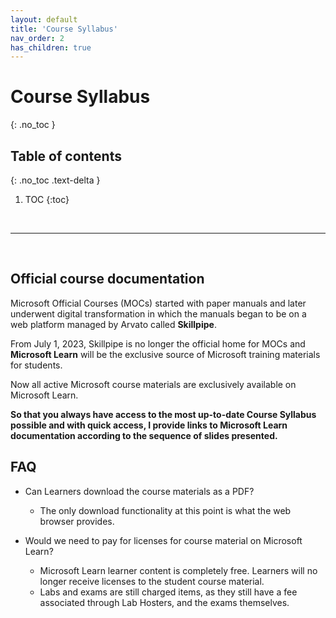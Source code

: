 ```yaml
---
layout: default
title: 'Course Syllabus'
nav_order: 2
has_children: true
---
```


# Course Syllabus
{: .no_toc }


## Table of contents
{: .no_toc .text-delta }

1. TOC
{:toc}

<br/>

---

<br/>

## Official course documentation

Microsoft Official Courses (MOCs) started with paper manuals and later underwent digital transformation in which the manuals began to be on a web platform managed by Arvato called **Skillpipe**.

From July 1, 2023, Skillpipe is no longer the official home for MOCs and **Microsoft Learn** will be the exclusive source of Microsoft training materials for students.

Now all active Microsoft course materials are exclusively available on Microsoft Learn.


**So that you always have access to the most up-to-date Course Syllabus possible and with quick access, I provide links to Microsoft Learn documentation according to the sequence of slides presented.**



## FAQ

- Can Learners download the course materials as a PDF?
    * The only download functionality at this point is what the web browser provides.


- Would we need to pay for licenses for course material on Microsoft Learn?
    * Microsoft Learn learner content is completely free. Learners will no longer receive licenses to the student course material.
    * Labs and exams are still charged items, as they still have a fee associated through Lab Hosters, and the exams themselves.